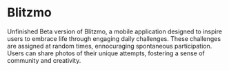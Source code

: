 # Blitzmo

Unfinished Beta version of Blitzmo, a mobile application designed to inspire users to embrace life through engaging daily challenges. These challenges are assigned at random times, ennocuraging spontaneous participation. Users can share photos of their unique attempts, fostering a sense of community and creativity.
